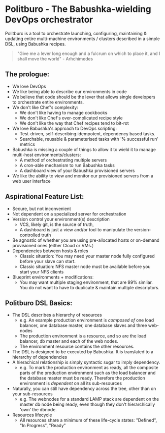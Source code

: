 Politburo - The Babushka-wielding DevOps orchestrator
=====================================================================

Politburo is a tool to orchestrate launching, configuring, maintaining & 
updating entire multi-machine environments / clusters described in a 
simple DSL, using Babushka recipes.

> "Give me a lever long enough and a fulcrum on which to place it, 
> and I shall move the world" - Arhchimedes

The prologue:
-------------

* We love DevOps
* We like being able to describe our environments in code
* We believe that code should be the lever that allows single
  developers to orchestrate entire environments.
* We don't like Chef's complexity:
  * We don't like having to manage cookbooks
  * We don't like Chef's over-complicated recipe style 
  * We don't like the way that Chef recipes tend to bit-rot
* We love Babushka's approach to DevOps scripting:
  * Test-driven, self-describing idempotent, dependency based tasks.
  * Searchable, reusable & parameterised tasks with 
    '% successful run' metrics
* Babushka is missing a couple of things to allow it to wield it to
  manage multi-host environments/clusters:
  * A method of orchestrating multiple servers
  * A cron-able mechanism to run Babushka tasks
  * A dashboard view of your Babushka provisioned servers
* We like the ability to view and monitor our provisioned servers 
  from a web user interface

Aspirational Feature List:
--------------------------

* Secure, but not inconvenient
* Not dependent on a specialized server for orchestration
* Version control your environment(s) description
  * VCS, likely git, is the source of truth, 
  * A dashboard is just a view and/or tool to manipulate the 
    version-controlled truth
* Be agnostic of whether you are using pre-allocated hosts or 
  on-demand provisioned ones (either Cloud or VMs.)
* Dependencies between hosts & roles 
  * Classic situation: You may need your master node fully 
    configured before your slave can start.
  * Classic situation: NFS master node must be available before 
    you start your NFS clients
* Blueprint environments + modifications:
  * You may want multiple staging environment, that are 99% simliar.
    You do not want to have to duplicate & maintain multiple descriptors.

Politburo DSL Basics:
---------------------

* The DSL describes a hierarchy of resources
  * e.g. An example production environment is _composed of_ one load 
    balancer, one database master, one database slaves and three web-nodes
  * The production environment is a resource, and so are the load balancer, 
    db master and each of the web nodes. 
  * The environment resource contains the other resources.
* The DSL is designed to be executed by Babushka. It is translated to
  a hierarchy of dependencies
* A hierachical relationship is simply syntactic sugar to imply dependency.
  * e.g. To mark the production environment as ready, all the composite 
    parts of the production environment such as the load balancer and 
    the database master must be ready. Therefore the production 
    environment is _dependent_ on all its sub-resources
* Naturally, you can still have dependency across the tree, other than on 
  your sub-resources
  * e.g. The webnodes for a standard LAMP stack are dependent on the master 
    db node being ready, even though they don't hierarchically 'own' the dbnode. 
* Resources lifecycle
  * All resources share a minimum of these life-cycle states: "Defined", "In Progress", "Ready"

